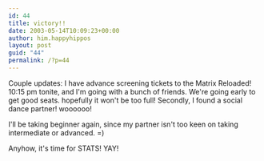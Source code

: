 ```yaml
---
id: 44
title: victory!!
date: 2003-05-14T10:09:23+00:00
author: him.happyhippos
layout: post
guid: "44"
permalink: /?p=44
---
```

Couple updates: I have advance screening tickets to the Matrix Reloaded! 10:15 pm tonite, and I'm going with a bunch of friends. We're going early to get good seats. hopefully it won't be too full! Secondly, I found a social dance partner! woooooo!
  
  
I'll be taking beginner again, since my partner isn't too keen on taking intermediate or advanced. =)
  
  
Anyhow, it's time for STATS! YAY!